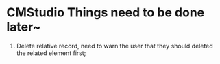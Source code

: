 CMStudio Things need to be done later~
========

1. Delete relative record, need to warn the user that they should deleted the related element first;
 